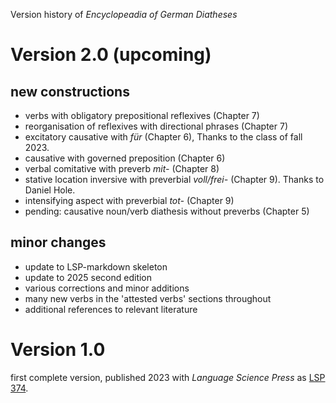 Version history of *Encyclopeadia of German Diatheses*

# Version 2.0 (upcoming)

## new constructions

- verbs with obligatory prepositional reflexives (Chapter 7)
- reorganisation of reflexives with directional phrases (Chapter 7)
- excitatory causative with *für* (Chapter 6), Thanks to the class of fall 2023.
- causative with governed preposition (Chapter 6)
- verbal comitative with preverb *mit-* (Chapter 8)
- stative location inversive with preverbial *voll/frei-* (Chapter 9). Thanks to Daniel Hole.
- intensifying aspect with preverbial *tot-* (Chapter 9)
- pending: causative noun/verb diathesis without preverbs (Chapter 5)

## minor changes

- update to LSP-markdown skeleton
- update to 2025 second edition
- various corrections and minor additions
- many new verbs in the 'attested verbs' sections throughout
- additional references to relevant literature

# Version 1.0

first complete version, published 2023 with *Language Science Press* as [LSP 374](https://langsci-press.org/catalog/book/374).
